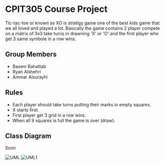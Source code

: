# CPIT305 Course Project
Tic-tac-toe or known as XO is stratigy game one of the best kids game that we all loved and played a lot. Basically the game contains 2 player compete on a matrix of 3x3 take turns in drawning 'X' or 'O'  and the first player who get 3 same symbole in a row wins.

## Group Members
- Basem Bahattab
- Ryan Alshehri
- Ammar Alsurayhi

## Rules
- Each player should take turns putting their marks in empty squares. 
- X starts first.
- First player get 3 grid in a row wins.
- When all 9 squares is full the game is over (draw).


## Class Diagram
Soon



![UML](https://user-images.githubusercontent.com/86387097/202037847-ae25aac9-95f2-48a7-a282-9ec486455df6.png)
![UML1](https://user-images.githubusercontent.com/86387097/202037988-46acb663-7bd7-445d-9be2-35a14bbfc14c.png)

